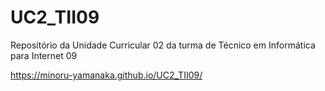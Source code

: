 # UC2_TII09
Repositório da Unidade Curricular 02 da turma de Técnico em Informática para Internet 09

https://minoru-yamanaka.github.io/UC2_TII09/